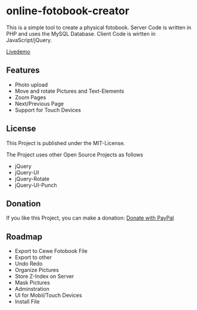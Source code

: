 # online-fotobook-creator

This is a simple tool to create a physical fotobook.
Server Code is written in PHP and uses the MySQL Database.
Client Code is wirtten in JavaScript/jQuery.

[Livedemo](http://online-fotobook-creator.de)

## Features

* Photo upload
* Move and rotate Pictures and Text-Elements
* Zoom Pages
* Next/Previous Page
* Support for Touch Devices

## License

This Project is published under the MIT-License.

The Project uses other Open Source Projects as follows
* jQuery
* jQuery-UI
* jQuery-Rotate
* jQuery-UI-Punch

## Donation

If you like this Project, you can make a donation:
[Donate with PayPal](https://www.paypal.com/cgi-bin/webscr?cmd=_s-xclick&hosted_button_id=73YAZKQQD6LML)

## Roadmap

* Export to Cewe Fotobook File
* Export to other 
* Undo Redo
* Organize Pictures
* Store Z-Index on Server
* Mask Pictures
* Adminstration
* UI for Mobil/Touch Devices
* Install File